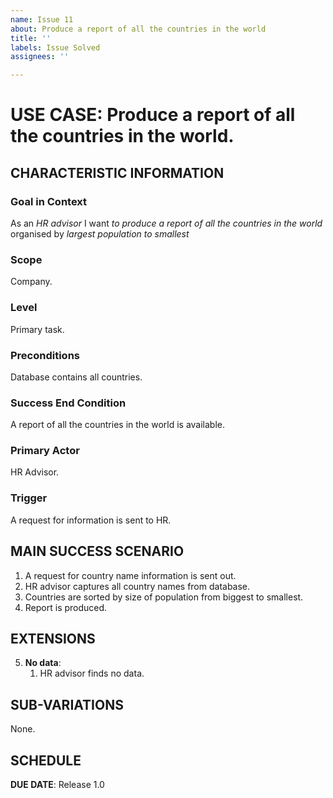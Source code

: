 ```yaml
---
name: Issue 11
about: Produce a report of all the countries in the world
title: ''
labels: Issue Solved
assignees: ''

---
```


# USE CASE: Produce a report of all the countries in the world.

## CHARACTERISTIC INFORMATION

### Goal in Context

As an *HR advisor* I want *to produce a report of all the countries in the world* organised by *largest population to smallest*

### Scope

Company.

### Level

Primary task.

### Preconditions

Database contains all countries.

### Success End Condition

A report of all the countries in the world  is available.

### Primary Actor

HR Advisor.

### Trigger

A request for information is sent to HR.

## MAIN SUCCESS SCENARIO

1. A request for country name information is sent out.
2. HR advisor captures all country names from database.
3. Countries are sorted by size of population from biggest to smallest.
4. Report is produced.

## EXTENSIONS

5. **No data**:
    1. HR advisor finds no data.

## SUB-VARIATIONS

None.

## SCHEDULE

**DUE DATE**: Release 1.0
